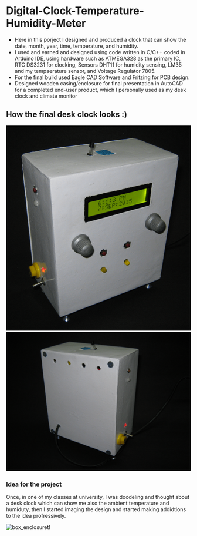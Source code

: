 # Digital-Clock-Temperature-Humidity-Meter

<ul>
  <li>Here in this porject I designed and produced a clock that can show the date, month, year, time, temperature, and humidity.</li>
  <li>I used and earned and designed using code written in C/C++ coded in Arduino IDE, using hardware such as ATMEGA328 as the primary IC, RTC DS3231 for clocking, Sensors DHT11 for humidity sensing, LM35 and my tempaerature sensor, and Voltage Regulator 7805.</li>
  <li>For the final build used Eagle CAD Software and Fritzing for PCB design.</li>
  <li>Designed wooden casing/enclosure for final presentation in AutoCAD for a completed end-user product, which I personally used as my desk clock and climate monitor</li>
</ul>  
  
## How the final desk clock looks :) 

![box_enclosuret!](img/box_enclosure9-min.png "box_enclosure")
![box_enclosuret!](img/box_enclosure10-min.png "box_enclosure")

### Idea for the project


Once, in one of my classes at university, I was doodeling and thought about a desk clock which can show me also the ambient temperature and humiduty, then I started imaging the design and started making addidtions to the idea profressively. 

![box_enclosuret!](img/idea_sketch1-min.png"box_enclosure")

